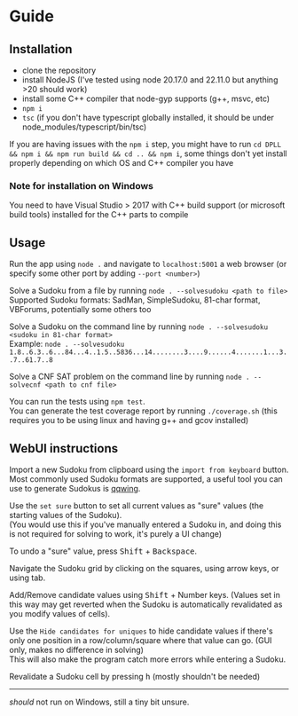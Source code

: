 # Guide


## Installation
* clone the repository
* install NodeJS (I've tested using node 20.17.0 and 22.11.0 but anything >20 should work)
* install some C++ compiler that node-gyp supports (g++, msvc, etc)
* `npm i`
* `tsc` (if you don't have typescript globally installed, it should be under node_modules/typescript/bin/tsc)

If you are having issues with the `npm i` step, you might have to run `cd DPLL && npm i && npm run build && cd .. && npm i`, some things don't yet install properly depending on which OS and C++ compiler you have

### Note for installation on Windows
You need to have Visual Studio > 2017 with C++ build support (or microsoft build tools) installed for the C++ parts to compile


## Usage
Run the app using `node .` and navigate to `localhost:5001` a web browser (or specify some other port by adding `--port <number>`)


Solve a Sudoku from a file by running `node . --solvesudoku <path to file>`  
Supported Sudoku formats: SadMan, SimpleSudoku, 81-char format, VBForums, potentially some others too

Solve a Sudoku on the command line by running `node . --solvesudoku <sudoku in 81-char format>`  
Example: `node . --solvesudoku 1.8..6.3..6...84...4..1.5..5836...14........3....9......4.......1...3..7..61.7..8`


Solve a CNF SAT problem on the command line by running `node . --solvecnf <path to cnf file>`


You can run the tests using `npm test`.  
You can generate the test coverage report by running `./coverage.sh` (this requires you to be using linux and having g++ and gcov installed)


## WebUI instructions
Import a new Sudoku from clipboard using the `import from keyboard` button.  
Most commonly used Sudoku formats are supported, a useful tool you can use to generate Sudokus is [qqwing](https://qqwing.com/generate.html).

Use the `set sure` button to set all current values as "sure" values (the starting values of the Sudoku).  
(You would use this if you've manually entered a Sudoku in, and doing this is not required for solving to work, it's purely a UI change)

To undo a "sure" value, press <kbd>Shift</kbd> + <kbd>Backspace</kbd>.

Navigate the Sudoku grid by clicking on the squares, using arrow keys, or using tab.

Add/Remove candidate values using <kbd>Shift</kbd> + Number keys. (Values set in this way may get reverted when the Sudoku is automatically revalidated as you modify values of cells).

Use the `Hide candidates for uniques` to hide candidate values if there's only one position in a row/column/square where that value can go.
(GUI only, makes no difference in solving)  
This will also make the program catch more errors while entering a Sudoku.

Revalidate a Sudoku cell by pressing <kbd>h</kbd> (mostly shouldn't be needed)

  
---
*should* not run on Windows, still a tiny bit unsure.